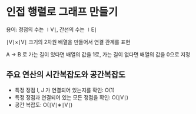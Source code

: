 # 인접 행렬로 그래프 만들기

용어: 정점의 수는 ∣V∣, 간선의 수는 ∣E∣

∣V∣×∣V∣ 크기의 2차원 배열을 만들어서 연결 관계를 표현

A → B 로 가는 길이 있다면 배열의 값을 1로, 가는 길이 없다면 배열의 값을 0으로 지정

## 주요 연산의 시간복잡도와 공간복잡도

-   특정 정점 I, J 가 연결되어 있는지를 확인: O(1)
-   특정 정점과 연결되어 있는 모든 정점을 확인: O(∣V∣)
-   공간 복잡도: O(∣V∣∗∣V∣)
